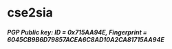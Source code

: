 # cse2sia
##### PGP Public key: ID = 0x715AA94E, Fingerprint = 6045CB9B6D79857ACEA6C8AD10A2CA81715AA94E
